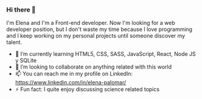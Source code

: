 ### Hi there 👋
I'm Elena and I'm a Front-end developer.
Now I'm looking for a web developer position, but I don't waste my time because I love programming and I keep working on my personal projects until someone discover my talent.

- 🌱 I’m currently learning HTML5, CSS, SASS, JavaScript, React, Node JS y SQLite
- 👯 I’m looking to collaborate on anything related with this world
- 📫 You can reach me in my profile on LinkedIn: https://www.linkedin.com/in/elena-palomar/
- ⚡ Fun fact: I quite enjoy discussing science related topics
